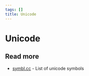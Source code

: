```yaml
---
tags: []
title: Unicode
---
```


# Unicode

## Read more

- [symbl.cc](https://symbl.cc/en/unicode-table/) - List of unicode symbols
